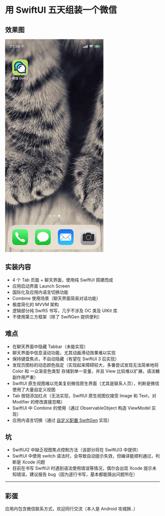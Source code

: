 # 用 SwiftUI 五天组装一个微信

## 效果图
![](./readme/presentation.gif)

## 实装内容
* 4 个 Tab 页面 + 聊天界面，使用纯 SwiftUI 搭建而成
* 应用启动界面 Launch Screen
* 国际化及应用内语言切换功能
* Combine 使用场景（聊天界面简易对话功能）
* 极度简化的 MVVM 架构
* 逻辑部分纯 Swift5 书写，几乎不涉及 OC 类及 UIKit 库
* 不使用第三方框架（除了 SwiftGen 提供便利）

## 难点
* 在聊天界面中隐藏 Tabbar（未能实现）
* 聊天界面中信息滚动功能，尤其动画滑动效果难以实现
* 保持键盘焦点，不自动隐藏（有望在 SwiftUI 3 后实现）
* 发现页图标的动态颜色指定（实现起来障碍较大，多番尝试发现无法简单地将 Color 和 一众渐变色类型 存储到单一变量，并且 View 比较难以扩展，语法糖副作用严重）
* SwiftUI 原生视图难以完美复刻微信原生界面（尤其是联系人页），判断是微信使用了大量自定义视图
* Tab 按钮添加红点（无法实现，SwiftUI 原生视图仅接受 Image 和 Text，对 Modifier 的修改直接忽略）
* SwiftUI 中 Combine 的使用（通过 ObservableObject 构造 ViewModel 实现）
* 应用内语言切换（通过 [自定义配置 SwiftGen](https://github.com/wavky/SwiftGenConfigForSwiftUI) 实现）

## 坑
* SwiftUI2 中缺乏视图焦点控制方法（该部分将在 SwiftUI3 中提供）
* SwiftUI 中使用 switch 语法时，会导致自动提示失效，但编译能顺利通过，判断是 Xcode 问题
* 目前在书写 SwiftUI 时遇到语法使用错误等情况，偶尔会出现 Xcode 提示未知错误，建议报告 bug（因为逐行书写，基本都能猜出问题所在）

---

## 彩蛋
应用内包含微信联系方式，欢迎同行交流（本人是 Android 攻城狮..）

